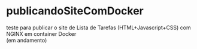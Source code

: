 # publicandoSiteComDocker
teste para publicar o site de Lista de Tarefas (HTML+Javascript+CSS) com NGINX em container Docker<br>
(em andamento)
